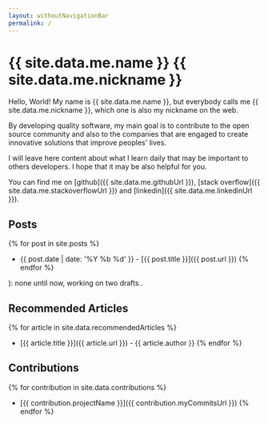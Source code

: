```yaml
---
layout: withoutNavigationBar
permalink: /
---
```


# {{ site.data.me.name }} <span class="nickname">{{ site.data.me.nickname }}</span>

Hello, World! My name is {{ site.data.me.name }}, but everybody calls me <span
class="nickname">{{ site.data.me.nickname }}</span>, which one is also my
nickname on the web.

By developing quality software, my main goal is to contribute to the open source
community and also to the companies that are engaged to create innovative
solutions that improve peoples' lives.

I will leave here content about what I learn daily that may be important to
others developers. I hope that it may be also helpful for you.

You can find me on
  [github]({{ site.data.me.githubUrl }}),
  [stack overflow]({{ site.data.me.stackoverflowUrl }}) and
  [linkedin]({{ site.data.me.linkedinUrl }}).

## Posts

{% for post in site.posts %}
  * {{ post.date | date: '%Y %b %d' }} - [{{ post.title }}]({{ post.url }})
{% endfor %}

): none until now, working on two drafts..

## Recommended Articles

{% for article in site.data.recommendedArticles %}
  * [{{ article.title }}]({{ article.url }}) <span class="author">- {{ article.author }}</span>
{% endfor %}

## Contributions

{% for contribution in site.data.contributions %}
  * [{{ contribution.projectName }}]({{ contribution.myCommitsUrl }})
{% endfor %}

